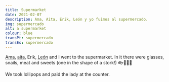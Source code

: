 ```yaml
---
title: Supermarket
date: 2021-02-07
description: Ama, Aita, Erik, León y yo fuimos al supermercado.
img: supermercado
alt: a supermarket
colour: blue
transPt: supermercado
transEs: supermercado
---
```


[Ama](https://glosbe.com/eu/en/ama), [aita](https://glosbe.com/eu/en/aita), Erik, [León](/en/dirty-ears) and I went to the supermarket. In it there were glasses, snails, meat and sweets (one in the shape of a stork!) 👓🐌🥩🍭

We took lollipops and paid the lady at the counter. 